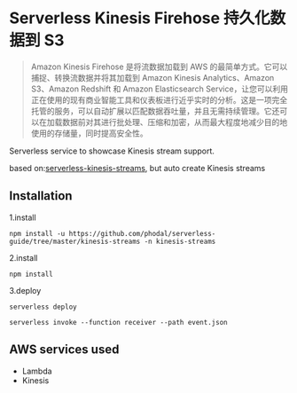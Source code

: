 # Serverless Kinesis Firehose 持久化数据到 S3


> Amazon Kinesis Firehose 是将流数据加载到 AWS 的最简单方式。它可以捕捉、转换流数据并将其加载到 Amazon Kinesis Analytics、Amazon S3、Amazon Redshift 和 Amazon Elasticsearch Service，让您可以利用正在使用的现有商业智能工具和仪表板进行近乎实时的分析。这是一项完全托管的服务，可以自动扩展以匹配数据吞吐量，并且无需持续管理。它还可以在加载数据前对其进行批处理、压缩和加密，从而最大程度地减少目的地使用的存储量，同时提高安全性。



Serverless service to showcase Kinesis stream support.

based on:[serverless-kinesis-streams](https://github.com/pmuens/serverless-kinesis-streams), but auto create Kinesis streams

## Installation

1.install

```
npm install -u https://github.com/phodal/serverless-guide/tree/master/kinesis-streams -n kinesis-streams
```

2.install

```
npm install
```

3.deploy

```
serverless deploy
```

```
serverless invoke --function receiver --path event.json
```

## AWS services used

- Lambda
- Kinesis

